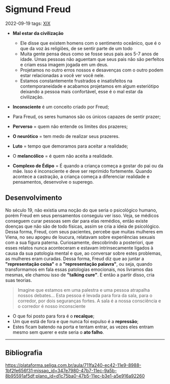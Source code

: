 # Sigmund Freud
2022-09-19
tags: [XIX](../../Sec/Acontecimentos%20Dos%20Séculos/acontecimentos%20do%20%2019-XIX.md)

* **Mal estar da civilização**
	* Ele disse que existem homens com o sentimento oceânico, que é o que da voz  às religiões, de se sentir parte de um todo
	* Muita gente pensa deus como se fosse seus pais aos 5-7 anos de idade. Umas pessoas não aguentam que seus pais não são perfeitos e criam essa imagem jogada em um deus.
	* Projetamos no outro erros nossos e desavenças com o outro podem estar relacionadas a você ver você nele.
	* Estamos constantemente frustrados e insatisfeitos na contemporaneidade e acabamos projetamos em algum esteriótipo deixando a pessoa mais confortável, esse é o mal estar da civilização.

* **Inconsciente** é um conceito criado por Freud;
* Para Freud, os seres humanos são os únicos capazes de sentir prazer;
* **Perverso** = quem não entende os limites dos prazeres;
* **O neurótico** = tem medo de realizar seus prazeres.

* **Luto** = tempo que demoramos para aceitar a realidade;
* O **melancólico** = é quem não aceita a realidade.

* **Complexo de Édipo** = É quando a criança começa a gostar do pai ou da mãe. Isso é inconsciente e deve ser reprimido fortemente. Quando acontece a castração, a criança começa a diferenciar realidade e pensamentos, desenvolve o superego.

## Desenvolvimento

No século 19, não existia uma noção do que seria o psicológico humano, porém Freud em seus pensamentos conseguiu ver isso. Veja, se médicos conseguem curar pessoas sem dar para elas remédios, então existe doenças que não são de todo físicas, assim se cria a ideia de psicológico.
Dessa forma, Freud, com seus pacientes, percebe que muitas mulheres em Viena, no seu apogeu de loucura, relatavam sobre experiências sexuais com a sua figura paterna. Curiosamente, descobrindo a posteriori, que esses relatos nunca aconteceram e estavam intrinsecamente ligados à causa da sua patologia mental e que, ao conversar sobre estes problemas, as mulheres eram curadas.
Dessa forma, Freud diz que ao juntar a **"representação coisa"** e a **"representação palavra"**, ou seja, quando transformamos em fala essas patologias emocionais, nos livramos das mesmas, ele chamou isso de **"talking cure"**. E então a partir disso, cria suas teorias.

> Imagine que estamos em uma palestra e uma pessoa atrapalha nossos debates... Esta pessoa é levada para fora da sala, para o corredor, por dois seguranças fortes. A sala é a nossa consciência e o corredor é nosso inconsciente

* O que foi posto para fora é o **recalque**;
* Um que está de fora e que nunca foi expulso é a **repressão**;
* Estes ficam batendo na porta e tentam entrar, as vezes eles entram mesmo sem querer e este seria o **ato falho**.

-----------------------------------------------
## Bibliografia

https://plataforma.seliga.com.br/aula/711fa240-ec42-11e9-8988-1bf2fe656f31;missao_id=347e7980-47b7-11ec-9a5b-8b95591af5df;plano_id=d1c75ba0-47b5-11ec-b3e1-a5e916a92260
